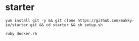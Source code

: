 # starter

```
yum install git -y && git clone https://github.com/makky-io/starter.git && cd starter && sh setup.sh
```

```
ruby docker.rb
```